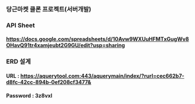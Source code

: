 ### 당근마켓 클론 프로젝트(서버개발)

### API Sheet
#### https://docs.google.com/spreadsheets/d/10Avw9WXUuHFMTxGugWv8OHavQ91tr4xamjeubt2G9GU/edit?usp=sharing

### ERD 설계 
#### URL : https://aquerytool.com:443/aquerymain/index/?rurl=cec662b7-d8fc-42cc-894b-0ef208cf3477&
#### Password : 3z8vxl
